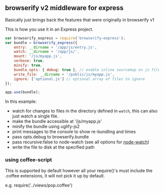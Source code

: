 ## browserify v2 middleware for express 

Basically just brings back the features that were originally in browserify v1

This is how you use it in an Express project.

```javascript
var browserify_express = require('browserify-express');
var bundle = browserify_express({
	entry: __dirname + '/app/js/entry.js',
	watch: __dirname + '/app/js/',
	mount: '/js/myapp.js',
	verbose: true,
	minify: true,
	bundle_opts: { debug: true }, // enable inline sourcemap on js files 
	write_file: __dirname + '/public/js/myapp.js',
	ignore: ['optional.js'] // optional array of files to ignore
});

app.use(bundle);
```

In this example: 

* watch for changes to files in the directory defined in `watch`, this can also just watch a single file. 
* make the bundle accessible at '/js/myapp.js'
* minify the bundle using uglify-js2
* print messages to the console to show re-bundling and times
* pass opts.debug to browserify.bundle
* pass recursive:false to node-watch (see all options for [node-watch](https://npmjs.org/package/node-watch))
* write the file to disk at the specified path

### using coffee-script

This is supported by default however all your require()'s must include the .coffee extensions, it will not pick it up by default.


e.g. require('../views/pop.coffee')



